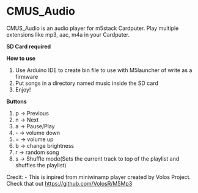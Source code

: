 # CMUS_Audio
CMUS_Audio is an audio player for m5stack Cardputer.
Play multiple extensions like mp3, aac, m4a in your Cardputer.

**SD Card required**

**How to use**
1. Use Arduino IDE to create bin file to use with M5launcher of write as a firmware
2. Put songs in a directory named music inside the SD card
3. Enjoy!

**Buttons**
1. p -> Previous
2. n -> Next
3. a -> Pause/Play
4. \- -> volume down
5. = -> volume up
6. b -> change brightness
7. r -> random song
8. s -> Shuffle mode(Sets the current track to top of the playlist and shuffles the playlist)


Credit: - 
This is inpired from miniwinamp player created by Volos Project. Check that out https://github.com/VolosR/M5Mp3

   
